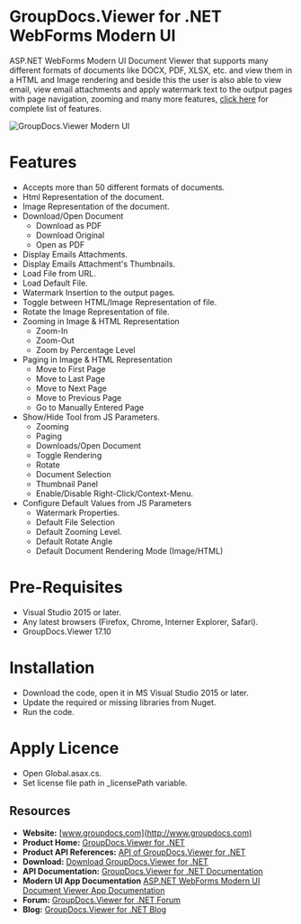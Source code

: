 

# GroupDocs.Viewer for .NET WebForms Modern UI

ASP.NET WebForms Modern UI Document Viewer that supports many different formats of documents like DOCX, PDF, XLSX, etc. and view them in a HTML and Image rendering and beside this the user is also able to view email, view email attachments and apply watermark text to the output pages with page navigation, zooming and many more features, [click here](https://docs.groupdocs.com/display/viewernet/Introduction+-+GroupDocs.Viewer+WebForm+Modern+UI#Introduction-GroupDocs.ViewerWebFormModernUI-Features) for complete list of features. 

![GroupDocs.Viewer Modern UI](https://github.com/groupdocs-viewer/GroupDocs.Viewer-for-.NET-WebForms-App/blob/master/GroupDocs-Viewer-WebForms-Screenshot.png)

# Features
+ Accepts more than 50 different formats of documents.
+ Html Representation of the document.
+ Image Representation of the document.
+ Download/Open Document
  * Download as PDF
  * Download Original
  * Open as PDF
+ Display Emails Attachments.
+ Display Emails Attachment's Thumbnails.
+ Load File from URL.
+ Load Default File.
+ Watermark Insertion to the output pages.
+ Toggle between HTML/Image Representation of file.
+ Rotate the Image Representation of file.
+ Zooming in Image & HTML Representation
  * Zoom-In
  * Zoom-Out
  * Zoom by Percentage Level
+ Paging in Image & HTML Representation
  * Move to First Page
  * Move to Last Page
  * Move to Next Page
  * Move to Previous Page
  * Go to Manually Entered Page
+ Show/Hide Tool from JS Parameters.
  * Zooming
  * Paging
  * Downloads/Open Document
  * Toggle Rendering
  * Rotate
  * Document Selection
  * Thumbnail Panel
  * Enable/Disable Right-Click/Context-Menu.
+ Configure Default Values from JS Parameters
  * Watermark Properties.
  * Default File Selection
  * Default Zooming Level.
  * Default Rotate Angle
  * Default Document Rendering Mode (Image/HTML)

# Pre-Requisites

* Visual Studio 2015 or later.
* Any latest browsers (Firefox, Chrome, Interner Explorer, Safari).
* GroupDocs.Viewer 17.10

# Installation

* Download the code, open it in MS Visual Studio 2015 or later.
* Update the required or missing libraries from Nuget.
* Run the code.

# Apply Licence

* Open Global.asax.cs.
* Set license file path in _licensePath variable.

## Resources

+ **Website:** [www.groupdocs.com](http://www.groupdocs.com)
+ **Product Home:** [GroupDocs.Viewer for .NET](https://products.groupdocs.com/viewer/net)
+ **Product API References:** [API of GroupDocs.Viewer for .NET](https://apireference.groupdocs.com/net/viewer)
+ **Download:** [Download GroupDocs.Viewer for .NET](http://downloads.groupdocs.com/viewer/net)
+ **API Documentation:** [GroupDocs.Viewer for .NET Documentation](https://docs.groupdocs.com/display/viewernet/Home)
+ **Modern UI App Documentation** [ASP.NET WebForms Modern UI Document Viewer App Documentation](https://docs.groupdocs.com/display/viewernet/GroupDocs.Viewer+for+.NET+-+WebForm+Modern+UI)
+ **Forum:** [GroupDocs.Viewer for .NET Forum](https://forum.groupdocs.com/c/viewer)
+ **Blog:** [GroupDocs.Viewer for .NET Blog](https://blog.groupdocs.com/category/groupdocs-viewer-product-family/)
